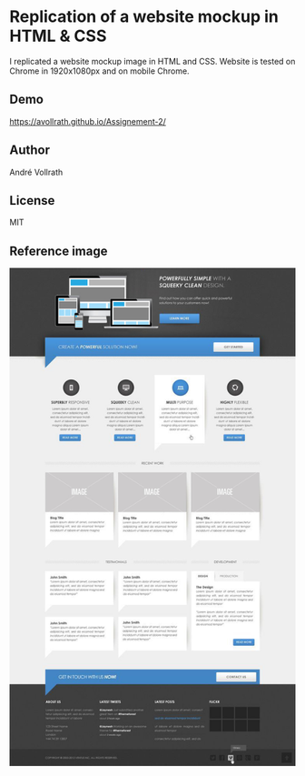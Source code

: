 # Replication of a website mockup in HTML & CSS

I replicated a website mockup image in HTML and CSS. 
Website is tested on Chrome in 1920x1080px and on mobile Chrome.


## Demo

https://avollrath.github.io/Assignement-2/

## Author

André Vollrath

## License

MIT

## Reference image

![alt text](./assets/img/assignment-2.jpg)